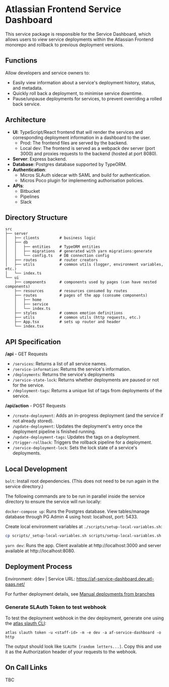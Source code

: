 # Atlassian Frontend Service Dashboard

This service package is responsible for the Service Dashboard, which allows users to view service deployments within the Atlassian Frontend monorepo and rollback to previous deployment versions.

## Functions

Allow developers and service owners to:

- Easily view information about a service's deployment history, status, and metadata.
- Quickly roll back a deployment, to minimise service downtime.
- Pause/unpause deployments for services, to prevent overriding a rolled back service.

## Architecture

- **UI**: TypeScript/React frontend that will render the services and corresponding deployment information in a dashboard to the user.
  - Prod: The frontend files are served by the backend.
  - Local dev: The frontend is served as a webpack dev server (port 3000) and proxies requests to the backend (hosted at port 8080).
- **Server**: Express backend.
- **Database**: Postgres database supported by TypeORM.
- **Authentication**:
  - Micros SLAuth sidecar with SAML and build for authentication.
  - Micros Poco plugin for implementing authorisation policies.
- **APIs**:
  - Bitbucket
  - Pipelines
  - Slack

## Directory Structure

```
src
├── server
│   ├── clients         # business logic
│   ├── db
│   │   ├── entities    # TypeORM entities
│   │   ├── migrations  # generated with yarn migrations:generate
│   │   └── config.ts   # DB connection config
│   ├── routes          # router creators
│   ├── utils           # common utils (logger, environment variables, etc.)
│   └── index.ts
└── ui
    ├── components      # components used by pages (can have nested components)
    ├── resources       # resources consumed by routes
    ├── routes          # pages of the app (consume components)
    │   ├── home
    │   ├── service
    │   └── index.ts
    ├── styles          # common emotion definitions
    ├── utils           # common utils (http requests, etc.)
    ├── App.tsx         # sets up router and header
    └── index.tsx
```

## API Specification

**/api** - GET Requests

- `/services`: Returns a list of all service names.
- `/service-information`: Returns the service's information.
- `/deployments`: Returns the service's deployments
- `/service-state-lock`: Returns whether deployments are paused or not for the service.
- `/deployment-tags`: Returns a unique list of tags from deployments of the service.

**/api/action** - POST Requests

- `/create-deployment`: Adds an in-progress deployment (and the service if not already stored).
- `/update-deployment`: Updates the deployment's entry once the deployment pipeline is finished running.
- `/update-deployment-tags`: Updates the tags on a deployment.
- `/trigger-rollback`: Triggers the rollback pipeline for a deployment.
- `/service-deployment-lock`: Sets the lock state of a service's deployments.

## Local Development

`bolt`: Install root dependencies. (This does not need to be run again in the service directory.)

The following commands are to be run in parallel inside the service directory to ensure the service will run locally:

`docker-compose up`: Runs the Postgres database. View tables/manage database through PG Admin 4 using host: localhost, port: 5433.

Create local environment variables at `./scripts/setup-local-variables.sh`:

```sh
cp scripts/_setup-local-variables.sh scripts/setup-local-variables.sh
```

`yarn dev`: Runs the app. Client available at http://localhost:3000 and server available at http://localhost:8080.

## Deployment Process

Environment: ddev | Service URL: https://af-service-dashboard.dev.atl-paas.net/

For further deployment details, see [Manual deployments from branches](https://developer.atlassian.com/cloud/framework/atlassian-frontend/development/05-service-support/#manual-deployments-from-branches)

### Generate SLAuth Token to test webhook

To test the deployment webhook in the dev deployment, generate one using the [atlas slauth CLI](https://developer.atlassian.com/platform/slauth/cli/install/):

```
atlas slauth token -u <staff-id> -m -e dev -a af-service-dashboard -o http
```

The output should look like `SLAUTH [random letters...]`. Copy this and use it as the Authorization header of your requests to the webhook.

## On Call Links

TBC
